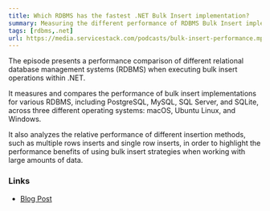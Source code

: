 ```yaml
---
title: Which RDBMS has the fastest .NET Bulk Insert implementation?
summary: Measuring the different performance of RDBMS Bulk Insert implementations to find out which one is faster for .NET applications.
tags: [rdbms,.net]
url: https://media.servicestack.com/podcasts/bulk-insert-performance.mp3   
---
```


The episode presents a performance comparison of different relational database management systems 
(RDBMS) when executing bulk insert operations within .NET. 

It measures and compares the performance of bulk insert implementations for various RDBMS, 
including PostgreSQL, MySQL, SQL Server, and SQLite, across three different operating systems: 
macOS, Ubuntu Linux, and Windows. 

It also analyzes the relative performance of different insertion methods, such as multiple rows 
inserts and single row inserts, in order to highlight the performance benefits of 
using bulk insert strategies when working with large amounts of data.

### Links

- [Blog Post](/posts/bulk-insert-performance)
